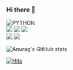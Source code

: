 ### Hi there 👋
![PYTHON](https://img.shields.io/badge/PYTHON-style=plastic&logo=Python&logoColor=white) <br>
<img src="https://img.shields.io/badge/HTML5-E34F26?style=flat-square&logo=HTML5&logoColor=white" />
<img src="https://img.shields.io/badge/CSS-F43059?style=flat-square&logo=CSS&logoColor=white" />
<img src="https://img.shields.io/badge/Javascript-E34F26?style=flat-square&logo=Javascript&logoColor=white" />
<br>
<img src="https://img.shields.io/badge/GitHub-181717?style=flat-square&logo=GitHub&logoColor=white" />
<img src="https://img.shields.io/badge/Netlify-00C7B7?style=flat-square&logo=Netlify&logoColor=white" />


![Anurag's GitHub stats](https://github-readme-stats.vercel.app/api?username=Yerim-Lee&theme=buefy&show_icons=true)



[![Hits](https://hits.seeyoufarm.com/api/count/incr/badge.svg?url=https%3A%2F%2Fgithub.com%2FYerim-Lee&count_bg=%2379C83D&title_bg=%23555555&icon=&icon_color=%23E7E7E7&title=hits&edge_flat=false)](https://hits.seeyoufarm.com)


<!--
**Yerim-Lee/Yerim-Lee** is a ✨ _special_ ✨ repository because its `README.md` (this file) appears on your GitHub profile.

Here are some ideas to get you started:

- 🔭 I’m currently working on ...
- 🌱 I’m currently learning ...
- 👯 I’m looking to collaborate on ...
- 🤔 I’m looking for help with ...
- 💬 Ask me about ...
- 📫 How to reach me: ...
- 😄 Pronouns: ...
- ⚡ Fun fact: ...
-->
